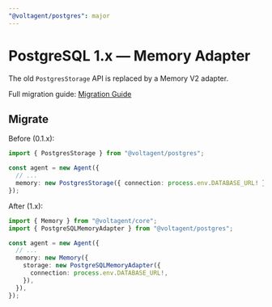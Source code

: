 ```yaml
---
"@voltagent/postgres": major
---
```


# PostgreSQL 1.x — Memory Adapter

The old `PostgresStorage` API is replaced by a Memory V2 adapter.

Full migration guide: [Migration Guide](https://voltagent.dev/docs/getting-started/migration-guide/)

## Migrate

Before (0.1.x):

```ts
import { PostgresStorage } from "@voltagent/postgres";

const agent = new Agent({
  // ...
  memory: new PostgresStorage({ connection: process.env.DATABASE_URL! }),
});
```

After (1.x):

```ts
import { Memory } from "@voltagent/core";
import { PostgreSQLMemoryAdapter } from "@voltagent/postgres";

const agent = new Agent({
  // ...
  memory: new Memory({
    storage: new PostgreSQLMemoryAdapter({
      connection: process.env.DATABASE_URL!,
    }),
  }),
});
```
